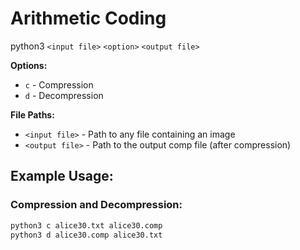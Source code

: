 # Arithmetic Coding

python3 `<input file>` `<option>` `<output file>` 

**Options:**
- `c` - Compression
- `d` - Decompression

**File Paths:**
- `<input file>` - Path to any file containing an image
- `<output file>` - Path to the output comp file (after compression)

## Example Usage:

### Compression and Decompression:
```bash
python3 c alice30.txt alice30.comp
python3 d alice30.comp alice30.txt
